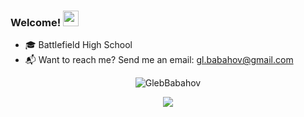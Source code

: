 ### Welcome! <img src="https://media.giphy.com/media/hvRJCLFzcasrR4ia7z/giphy.gif" width="25px">
- 🎓 Battlefield High School
- 📬 Want to reach me? Send me an email: [gl.babahov@gmail.com](mailto:gl.babahov@gmail.com)

<p align='center'> 
  <img src='https://github-readme-stats.vercel.app/api?username=GlebBabahov&hide=stars,issues&theme=vue' alt='GlebBabahov'> 
  <br>
</p>

<p width='80%' align='center'> 
  <a  href='https://github.com/iliterobotics/FRC-Robot-2019'> 
           <img style='align_self: center' src='https://github-readme-stats.vercel.app/api/pin/?username=iliterobotics&repo=frc-robot-2019&theme=vue'>
  </a>
  
</p>
                                                                                                                          
<!--                                                                                                                        
[![Gleb Babahov's github stats](https://github-readme-stats.vercel.app/api?username=GlebBabahov&hide=stars,issues&theme=vue)](https://github.com/anuraghazra/github-readme-stats)
[![ReadMe Card](https://github-readme-stats.vercel.app/api/pin/?username=iliterobotics&repo=frc-robot-2019&theme=vue)](https://github.com/anuraghazra/github-readme-stats)
[![ReadMe Card](https://github-readme-stats.vercel.app/api/pin/?username=iliterobotics&repo=frc-robot-2020&theme=vue)](https://github.com/anuraghazra/github-readme-stats)
<a href='https://github.com/iliterobotics/FRC-Robot-2020'> 
           <img align='right' src='https://github-readme-stats.vercel.app/api/pin/?username=iliterobotics&repo=frc-robot-2020&theme=vue'>
  </a>
-->

<!--
**GlebBabahov/GlebBabahov** is a ✨ _special_ ✨ repository because its `README.md` (this file) appears on your GitHub profile.

Here are some ideas to get you started:

- 🔭 I’m currently working on ...
- 🌱 I’m currently learning ...
- 👯 I’m looking to collaborate on ...
- 🤔 I’m looking for help with ...
- 💬 Ask me about ...
- 📫 How to reach me: ...
- 😄 Pronouns: ...
- ⚡ Fun fact: ...
-->
